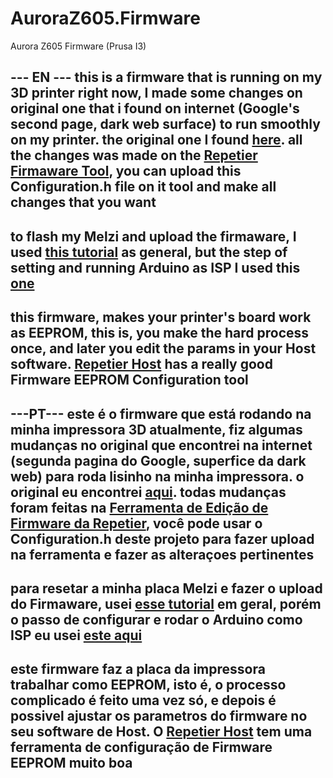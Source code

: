 # AuroraZ605.Firmware
Aurora Z605 Firmware (Prusa I3)

--- EN ---
this is a firmware that is running on my 3D printer right now, I made some changes on original one that i found on internet (Google's second page, dark web surface) to run smoothly on my printer. the original one I found [here](http://www.fennecelectronics.it/2014/08/aurora-3d-printer/). all the changes was made on the [Repetier Firmaware Tool](https://www.repetier.com/firmware/v100/), you can upload this Configuration.h file on it tool and make all changes that you want
---
to flash my Melzi and upload the firmaware, I used [this tutorial](https://www.instructables.com/id/Using-an-Arduino-to-Flash-the-Melzi-Board-Wanhao-I/) as general, but the step of setting and running Arduino as ISP I used this [one](https://www.arduino.cc/en/Tutorial/ArduinoISP)
---
this firmware, makes your printer's board work as EEPROM, this is, you make the hard process once, and later you edit the params in your Host software. [Repetier Host](https://www.repetier.com/) has a really good Firmware EEPROM Configuration tool
---

---PT---
este é o firmware que está rodando na minha impressora 3D atualmente, fiz algumas mudanças no original que encontrei na internet (segunda pagina do Google, superfice da dark web) para roda lisinho na minha impressora. o original eu encontrei [aqui](http://www.fennecelectronics.it/2014/08/aurora-3d-printer/). todas mudanças foram feitas na [Ferramenta de Edição de Firmware da Repetier](https://www.repetier.com/firmware/v100/), você pode usar o Configuration.h deste projeto para fazer upload na ferramenta e fazer as alteraçoes pertinentes
---
para resetar a minha placa Melzi e fazer o upload do Firmaware, usei [esse tutorial]() em geral, porém o passo de configurar e rodar o Arduino como ISP eu usei [este aqui](https://www.arduino.cc/en/Tutorial/ArduinoISP)
---
este firmware faz a placa da impressora trabalhar como EEPROM, isto é, o processo complicado é feito uma vez só, e depois é possivel ajustar os parametros do firmware no seu software de Host. O [Repetier Host](https://www.repetier.com/) tem uma ferramenta de configuração de Firmware EEPROM muito boa
---
